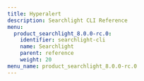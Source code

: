 ```yaml
---
title: Hyperalert
description: Searchlight CLI Reference
menu:
  product_searchlight_8.0.0-rc.0:
    identifier: searchlight-cli
    name: Searchlight
    parent: reference
    weight: 20
menu_name: product_searchlight_8.0.0-rc.0
---
```

